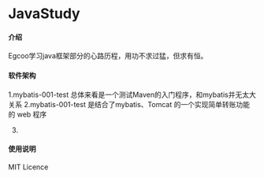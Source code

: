# JavaStudy

#### 介绍

Egcoo学习java框架部分的心路历程，用功不求过猛，但求有恒。

#### 软件架构

1.mybatis-001-test 总体来看是一个测试Maven的入门程序，和mybatis并无太大关系 2.mybatis-001-test 是结合了mybatis、Tomcat 的一个实现简单转账功能的 web 程序

3.

#### 使用说明

MIT Licence

